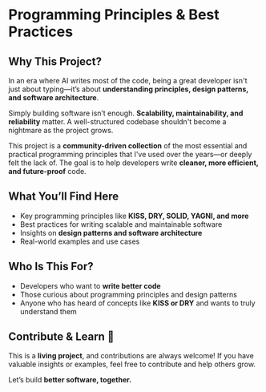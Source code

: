 # Programming Principles & Best Practices

## Why This Project?

In an era where AI writes most of the code, being a great developer isn't just about typing—it’s about **understanding principles, design patterns, and software architecture**.

Simply building software isn’t enough. **Scalability, maintainability, and reliability** matter. A well-structured codebase shouldn't become a nightmare as the project grows.

This project is a **community-driven collection** of the most essential and practical programming principles that I've used over the years—or deeply felt the lack of. The goal is to help developers write **cleaner, more efficient, and future-proof** code.

## What You’ll Find Here

- Key programming principles like **KISS, DRY, SOLID, YAGNI, and more**
- Best practices for writing scalable and maintainable software
- Insights on **design patterns and software architecture**
- Real-world examples and use cases

## Who Is This For?

- Developers who want to **write better code**
- Those curious about programming principles and design patterns
- Anyone who has heard of concepts like **KISS or DRY** and wants to truly understand them

## Contribute & Learn 🚀

This is a **living project**, and contributions are always welcome! If you have valuable insights or examples, feel free to contribute and help others grow. 

Let’s build **better software, together.**
